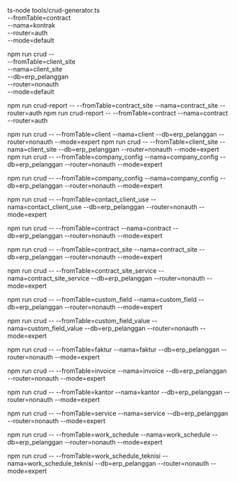 ts-node tools/crud-generator.ts \
  --fromTable=contract \
  --nama=kontrak \
  --router=auth \
  --mode=default

npm run crud -- \
  --fromTable=client_site \
  --nama=client_site \
  --db=erp_pelanggan \
  --router=nonauth \
  --mode=default

npm run crud-report -- --fromTable=contract_site --nama=contract_site --router=auth
npm run crud-report -- --fromTable=contract --nama=contract --router=auth

npm run crud -- --fromTable=client --nama=client --db=erp_pelanggan --router=nonauth --mode=expert
npm run crud -- --fromTable=client_site --nama=client_site --db=erp_pelanggan --router=nonauth --mode=expert
npm run crud -- --fromTable=company_config --nama=company_config --db=erp_pelanggan --router=nonauth --mode=expert 

npm run crud -- --fromTable=company_config --nama=company_config --db=erp_pelanggan --router=nonauth --mode=expert

npm run crud -- --fromTable=contact_client_use --nama=contact_client_use --db=erp_pelanggan --router=nonauth --mode=expert

npm run crud -- --fromTable=contract --nama=contract --db=erp_pelanggan --router=nonauth --mode=expert

npm run crud -- --fromTable=contract_site --nama=contract_site --db=erp_pelanggan --router=nonauth --mode=expert

npm run crud -- --fromTable=contract_site_service --nama=contract_site_service --db=erp_pelanggan --router=nonauth --mode=expert

npm run crud -- --fromTable=custom_field --nama=custom_field --db=erp_pelanggan --router=nonauth --mode=expert

npm run crud -- --fromTable=custom_field_value --nama=custom_field_value --db=erp_pelanggan --router=nonauth --mode=expert

npm run crud -- --fromTable=faktur --nama=faktur --db=erp_pelanggan --router=nonauth --mode=expert

npm run crud -- --fromTable=invoice --nama=invoice --db=erp_pelanggan --router=nonauth --mode=expert

npm run crud -- --fromTable=kantor --nama=kantor --db=erp_pelanggan --router=nonauth --mode=expert

npm run crud -- --fromTable=service --nama=service --db=erp_pelanggan --router=nonauth --mode=expert

npm run crud -- --fromTable=work_schedule --nama=work_schedule --db=erp_pelanggan --router=nonauth --mode=expert

npm run crud -- --fromTable=work_schedule_teknisi --nama=work_schedule_teknisi --db=erp_pelanggan --router=nonauth --mode=expert
